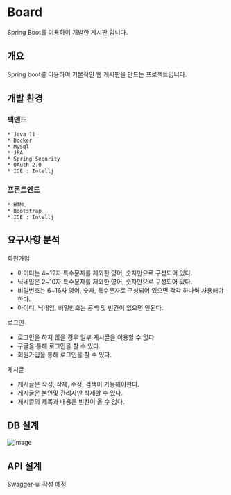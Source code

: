 # Board
Spring Boot를 이용하여 개발한 게시판 입니다.

## 개요
Spring boot를 이용하여 기본적인 웹 게시판을 만드는 프로젝트입니다.

## 개발 환경
### 백엔드
```
* Java 11
* Docker
* MySql
* JPA
* Spring Security
* OAuth 2.0
* IDE : Intellj
```

### 프론트엔드
```
* HTML
* Bootstrap
* IDE : Intellj
```

## 요구사항 분석

회원가입
- 아이디는 4~12자 특수문자를 제외한 영어, 숫자만으로 구성되어 있다.
- 닉네임은 2~10자 특수문자를 제외한 영어, 숫자만으로 구성되어 있다.
- 비밀번호는 6~16자 영어, 숫자, 특수문자로 구성되어 있으면 각각 하나씩 사용해야한다.
- 아이디, 닉네임, 비밀번호는 공백 및 빈칸이 있으면 안된다.

로그인
- 로그인을 하지 않을 경우 일부 게시글을 이용할 수 없다.
- 구글을 통해 로그인을 할 수 있다.
- 회원가입을 통해 로그인을 할 수 있다.

게시글
- 게시글은 작성, 삭제, 수정, 검색이 가능해야한다.
- 게시글은 본인및 관리자만 삭제할 수 있다.
- 게시글의 제목과 내용은 빈칸이 올 수 없다.

## DB 설계
![image](https://user-images.githubusercontent.com/68494227/179522933-293b3e3c-b26d-44ef-9b9e-d4cccead5bfb.png)



## API 설계
Swagger-ui 작성 예정
